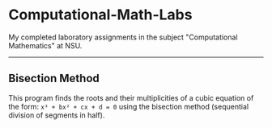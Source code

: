 # Computational-Math-Labs

My completed laboratory assignments in the subject "Computational Mathematics" at NSU.

---

## Bisection Method

This program finds the roots and their multiplicities of a cubic equation of the form:
`x³ + bx² + cx + d = 0` using the bisection method (sequential division of segments in half).
